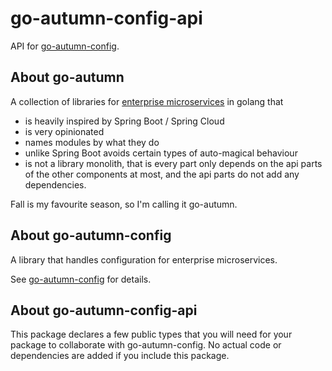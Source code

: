 # go-autumn-config-api

API for [go-autumn-config](https://github.com/StephanHCB/go-autumn-config).

## About go-autumn

A collection of libraries for [enterprise microservices](https://github.com/StephanHCB/go-mailer-service/blob/master/README.md) in golang that
- is heavily inspired by Spring Boot / Spring Cloud
- is very opinionated
- names modules by what they do
- unlike Spring Boot avoids certain types of auto-magical behaviour
- is not a library monolith, that is every part only depends on the api parts of the other components
  at most, and the api parts do not add any dependencies.  

Fall is my favourite season, so I'm calling it go-autumn.

## About go-autumn-config

A library that handles configuration for enterprise microservices.

See [go-autumn-config](https://github.com/StephanHCB/go-autumn-config) for details.

## About go-autumn-config-api

This package declares a few public types that you will need for your package to collaborate 
with go-autumn-config. No actual code or dependencies are added if you include this package.
